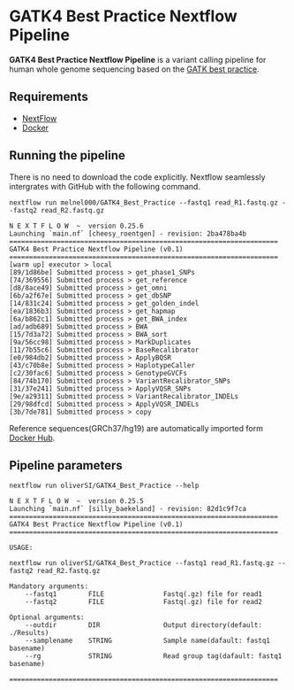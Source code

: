 # GATK4 Best Practice Nextflow Pipeline
**GATK4 Best Practice Nextflow Pipeline** is a variant calling pipeline for human whole genome sequencing based on the [GATK best practice](https://software.broadinstitute.org/gatk/best-practices/workflow).

## Requirements
* <a href="https://www.nextflow.io/">NextFlow</a>
* <a href="https://www.docker.com/">Docker</a>


## Running the pipeline
There is no need to download the code explicitly. Nextflow seamlessly intergrates with GitHub with the following command.
  ```
  nextflow run melnel000/GATK4_Best_Practice --fastq1 read_R1.fastq.gz --fastq2 read_R2.fastq.gz
  ```
  ```
  N E X T F L O W  ~  version 0.25.6
Launching `main.nf` [cheesy_roentgen] - revision: 2ba478ba4b
====================================================================
GATK4 Best Practice Nextflow Pipeline (v0.1)                        
====================================================================
[warm up] executor > local
[89/1d86be] Submitted process > get_phase1_SNPs
[74/369556] Submitted process > get_reference
[d8/8ace49] Submitted process > get_omni
[6b/a2f67e] Submitted process > get_dbSNP
[14/831c24] Submitted process > get_golden_indel
[ea/1836b3] Submitted process > get_hapmap
[6a/b862c1] Submitted process > get_BWA_index
[ad/adb689] Submitted process > BWA
[15/7d3a72] Submitted process > BWA_sort
[9a/56cc98] Submitted process > MarkDuplicates
[11/7b55c6] Submitted process > BaseRecalibrator
[e0/984db2] Submitted process > ApplyBQSR
[43/c70b8e] Submitted process > HaplotypeCaller
[c2/30fac6] Submitted process > GenotypeGVCFs
[84/74b170] Submitted process > VariantRecalibrator_SNPs
[31/37e241] Submitted process > ApplyVQSR_SNPs
[9e/a29311] Submitted process > VariantRecalibrator_INDELs
[29/98dfcd] Submitted process > ApplyVQSR_INDELs
[3b/7de781] Submitted process > copy
```
Reference sequences(GRCh37/hg19) are automatically imported form [Docker Hub](https://hub.docker.com/r/oliversi/hg19/).

## Pipeline parameters
```
nextflow run oliverSI/GATK4_Best_Practice --help
```
```
N E X T F L O W  ~  version 0.25.5
Launching `main.nf` [silly_baekeland] - revision: 82d1c9f7ca
====================================================================
GATK4 Best Practice Nextflow Pipeline (v0.1)                        
====================================================================
 
USAGE: 
 
nextflow run oliverSI/GATK4_Best_Practice --fastq1 read_R1.fastq.gz --fastq2 read_R2.fastq.gz
 
Mandatory arguments:
    --fastq1        FILE               Fastq(.gz) file for read1
    --fastq2        FILE               Fastq(.gz) file for read2
 
Optional arguments:
    --outdir        DIR                Output directory(default: ./Results)
    --samplename    STRING             Sample name(dafault: fastq1 basename)
    --rg            STRING             Read group tag(dafault: fastq1 basename)
 
====================================================================
```
